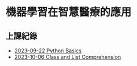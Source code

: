 # 機器學習在智慧醫療的應用

## 上課紀錄
- [2023-09-22 Python Basics](/2023-09-22%20Python%20Basics/in-class.ipynb)
- [2023-10-06 Class and List Comprehension](2023-10-06%20Class%20and%20List%20Comprehension/in-class.ipynb)
